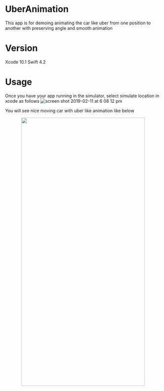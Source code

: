 # UberAnimation
This app is for demoing animating the car like uber from one position to another with preserving angle and smooth animation
# Version
Xcode 10.1
Swift 4.2 
# Usage 

Once you have your app running in the simulator, select simulate location in xcode as follows
![screen shot 2019-02-11 at 6 08 12 pm](https://user-images.githubusercontent.com/6416095/52563640-0d680080-2e28-11e9-9c03-51c3720b3d69.png)

You will see nice moving car with uber like animation like below

<p align="center">
<img src= "https://user-images.githubusercontent.com/6416095/52565092-db589d80-2e2b-11e9-80ef-92812b49da5e.gif" width="400" height = "865" >
</p>



